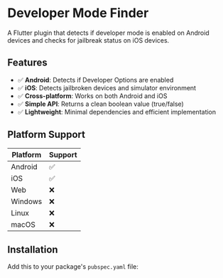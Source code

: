 # Developer Mode Finder

A Flutter plugin that detects if developer mode is enabled on Android devices and checks for jailbreak status on iOS devices.

## Features

- ✅ **Android**: Detects if Developer Options are enabled
- ✅ **iOS**: Detects jailbroken devices and simulator environment
- ✅ **Cross-platform**: Works on both Android and iOS
- ✅ **Simple API**: Returns a clean boolean value (true/false)
- ✅ **Lightweight**: Minimal dependencies and efficient implementation

## Platform Support

| Platform | Support |
|----------|---------|
| Android  | ✅      |
| iOS      | ✅      |
| Web      | ❌      |
| Windows  | ❌      |
| Linux    | ❌      |
| macOS    | ❌      |

## Installation

Add this to your package's `pubspec.yaml` file: